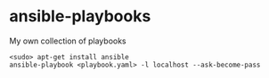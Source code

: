 ansible-playbooks
===================

My own collection of playbooks

    <sudo> apt-get install ansible
    ansible-playbook <playbook.yaml> -l localhost --ask-become-pass



